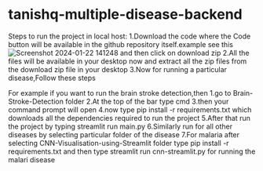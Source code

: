 # tanishq-multiple-disease-backend
Steps to run the project in local host:
1.Download the code where the Code button will be available in the github repository itself.example see this ![Screenshot 2024-01-22 141248](https://github.com/tanishqravula/tanishq-multiple-disease-backend/assets/121391761/8008a5de-2f2a-4044-8288-49f4d3c535f9) and then click on download zip
2.All the files will be available in your desktop now and extract all the zip files from the download zip file in your desktop
3.Now for running a particular disease,Follow these steps

For example if you want to run the brain stroke detection,then 
1.go to Brain-Stroke-Detection folder
2.At the top of the bar type cmd 
3.then your command prompt will open
4.now type pip install -r requirements.txt which downloads all the dependencies required to run the project
5.After that run the project by typing streamlit run main.py
6.Similarly run for all other diseases by selecting particular folder of the disease
7.For malaria after selecting CNN-Visualisation-using-Streamlit folder type  pip install -r requirements.txt  and then type streamlit run cnn-streamlit.py for running the malari disease

